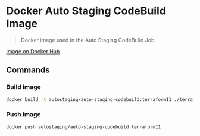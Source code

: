 # Docker Auto Staging CodeBuild Image

> Docker image used in the Auto Staging CodeBuild Job

[Image on Docker Hub](https://hub.docker.com/repository/docker/anatoliitretiakov/auto-staging-codebuild)

## Commands

### Build image

``` bash
docker build -t autostaging/auto-staging-codebuild:terraform11 ./terraform11
```

### Push image

``` bash
docker push autostaging/auto-staging-codebuild:terraform11
```
